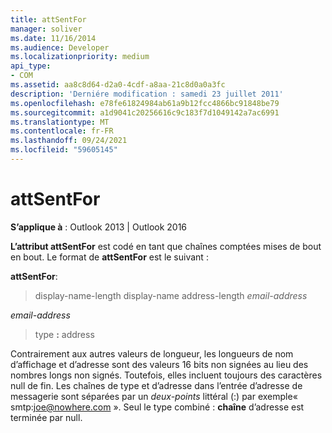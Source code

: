 ```yaml
---
title: attSentFor
manager: soliver
ms.date: 11/16/2014
ms.audience: Developer
ms.localizationpriority: medium
api_type:
- COM
ms.assetid: aa8c8d64-d2a0-4cdf-a8aa-21c8d0a0a3fc
description: 'Derniére modification : samedi 23 juillet 2011'
ms.openlocfilehash: e78fe61824984ab61a9b12fcc4866bc91848be79
ms.sourcegitcommit: a1d9041c20256616c9c183f7d1049142a7ac6991
ms.translationtype: MT
ms.contentlocale: fr-FR
ms.lasthandoff: 09/24/2021
ms.locfileid: "59605145"
---
```

# <a name="attsentfor"></a>attSentFor

  
  
**S’applique à** : Outlook 2013 | Outlook 2016 
  
**L’attribut attSentFor** est codé en tant que chaînes comptées mises de bout en bout. Le format de **attSentFor** est le suivant : 
  
 **attSentFor**: 
  
> display-name-length display-name address-length  _email-address_
    
 _email-address_
  
> type **:** address 
    
Contrairement aux autres valeurs de longueur, les longueurs de nom d’affichage et d’adresse sont des valeurs 16 bits non signées au lieu des nombres longs non signés. Toutefois, elles incluent toujours des caractères null de fin. Les chaînes de type et d’adresse dans l’entrée d’adresse de messagerie sont séparées par un  _deux-points_ littéral (:) par exemple« smtp:joe@nowhere.com ». Seul le type combiné : **chaîne** d’adresse est terminée par null.
  

